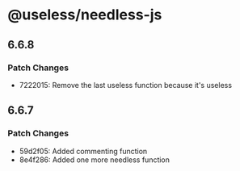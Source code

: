 # @useless/needless-js

## 6.6.8

### Patch Changes

- 7222015: Remove the last useless function because it's useless

## 6.6.7

### Patch Changes

- 59d2f05: Added commenting function
- 8e4f286: Added one more needless function
